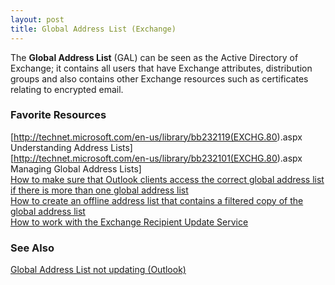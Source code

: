 ```yaml
---
layout: post 
title: Global Address List (Exchange)
---
```


The **Global Address List** (GAL) can be seen as the Active Directory of
Exchange; it contains all users that have Exchange attributes,
distribution groups and also contains other Exchange resources such as
certificates relating to encrypted email.

### Favorite Resources

\[<http://technet.microsoft.com/en-us/library/bb232119(EXCHG.80>).aspx
Understanding Address Lists\]\
\[<http://technet.microsoft.com/en-us/library/bb232101(EXCHG.80>).aspx
Managing Global Address Lists\]\
[How to make sure that Outlook clients access the correct global address
list if there is more than one global address
list](http://support.microsoft.com/kb/312287/en-us)\
[How to create an offline address list that contains a filtered copy of
the global address list](http://support.microsoft.com/kb/280435/en-us)\
[How to work with the Exchange Recipient Update
Service](http://support.microsoft.com/kb/319065)

### See Also

[Global Address List not updating
(Outlook)](Global_Address_List_not_updating_(Outlook) "wikilink")
